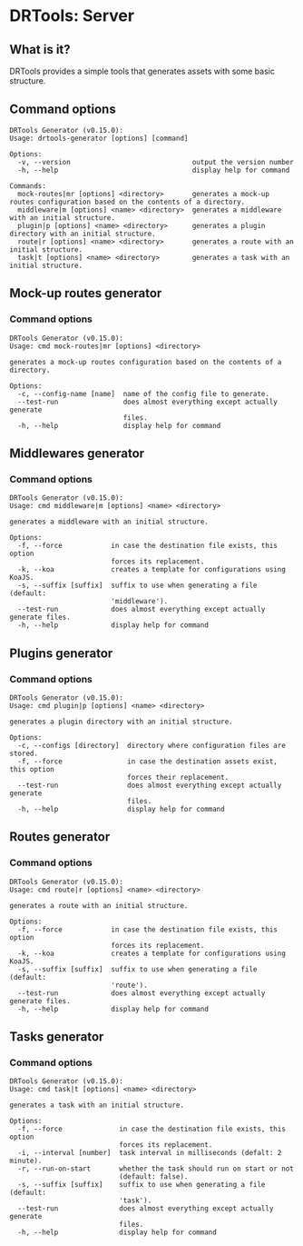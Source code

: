 # DRTools: Server

## What is it?
DRTools provides a simple tools that generates assets with some basic structure.

## Command options
<!-- AUTO:generator-options -->
```
DRTools Generator (v0.15.0):
Usage: drtools-generator [options] [command]

Options:
  -v, --version                              output the version number
  -h, --help                                 display help for command

Commands:
  mock-routes|mr [options] <directory>       generates a mock-up routes configuration based on the contents of a directory.
  middleware|m [options] <name> <directory>  generates a middleware with an initial structure.
  plugin|p [options] <name> <directory>      generates a plugin directory with an initial structure.
  route|r [options] <name> <directory>       generates a route with an initial structure.
  task|t [options] <name> <directory>        generates a task with an initial structure.
```
<!-- /AUTO -->

## Mock-up routes generator
### Command options
<!-- AUTO:generator-options:mock-routes -->
```
DRTools Generator (v0.15.0):
Usage: cmd mock-routes|mr [options] <directory>

generates a mock-up routes configuration based on the contents of a directory.

Options:
  -c, --config-name [name]  name of the config file to generate.
  --test-run                does almost everything except actually generate
                            files.
  -h, --help                display help for command
```
<!-- /AUTO -->

## Middlewares generator
### Command options
<!-- AUTO:generator-options:middlewares -->
```
DRTools Generator (v0.15.0):
Usage: cmd middleware|m [options] <name> <directory>

generates a middleware with an initial structure.

Options:
  -f, --force            in case the destination file exists, this option
                         forces its replacement.
  -k, --koa              creates a template for configurations using KoaJS.
  -s, --suffix [suffix]  suffix to use when generating a file (default:
                         'middleware').
  --test-run             does almost everything except actually generate files.
  -h, --help             display help for command
```
<!-- /AUTO -->

## Plugins generator
### Command options
<!-- AUTO:generator-options:plugins -->
```
DRTools Generator (v0.15.0):
Usage: cmd plugin|p [options] <name> <directory>

generates a plugin directory with an initial structure.

Options:
  -c, --configs [directory]  directory where configuration files are stored.
  -f, --force                in case the destination assets exist, this option
                             forces their replacement.
  --test-run                 does almost everything except actually generate
                             files.
  -h, --help                 display help for command
```
<!-- /AUTO -->

## Routes generator
### Command options
<!-- AUTO:generator-options:routes -->
```
DRTools Generator (v0.15.0):
Usage: cmd route|r [options] <name> <directory>

generates a route with an initial structure.

Options:
  -f, --force            in case the destination file exists, this option
                         forces its replacement.
  -k, --koa              creates a template for configurations using KoaJS.
  -s, --suffix [suffix]  suffix to use when generating a file (default:
                         'route').
  --test-run             does almost everything except actually generate files.
  -h, --help             display help for command
```
<!-- /AUTO -->

## Tasks generator
### Command options
<!-- AUTO:generator-options:tasks -->
```
DRTools Generator (v0.15.0):
Usage: cmd task|t [options] <name> <directory>

generates a task with an initial structure.

Options:
  -f, --force              in case the destination file exists, this option
                           forces its replacement.
  -i, --interval [number]  task interval in milliseconds (defalt: 2 minute).
  -r, --run-on-start       whether the task should run on start or not
                           (default: false).
  -s, --suffix [suffix]    suffix to use when generating a file (default:
                           'task').
  --test-run               does almost everything except actually generate
                           files.
  -h, --help               display help for command
```
<!-- /AUTO -->
